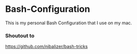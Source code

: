 # Bash-Configuration
This is my personal Bash Configuration that I use on my mac.

### Shoutout to
https://github.com/nibalizer/bash-tricks